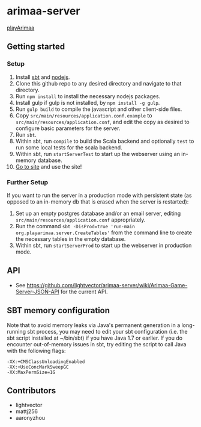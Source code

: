# arimaa-server
[playArimaa](http://playarimaa.org)

## Getting started

### Setup
1. Install [sbt](http://www.scala-sbt.org/download.html) and [nodejs](https://nodejs.org/).
2. Clone this github repo to any desired directory and navigate to that directory.
3. Run `npm install` to install the necessary nodejs packages.
4. Install gulp if gulp is not installed, by `npm install -g gulp`.
5. Run `gulp build` to compile the javascript and other client-side files.
6. Copy `src/main/resources/application.conf.example` to `src/main/resources/application.conf`, and edit the copy as desired to configure basic parameters for the server.
6. Run `sbt`.
7. Within sbt, run `compile` to build the Scala backend and optionally `test` to run some local tests for the scala backend.
8. Within sbt, run `startServerTest` to start up the webserver using an in-memory database.
9. [Go to site](http://localhost:8080) and use the site!

### Further Setup
If you want to run the server in a production mode with persistent state (as opposed to an in-memory db that is erased when the server is restarted):
1. Set up an empty postgres database and/or an email server, editing `src/main/resources/application.conf` appropriately.
2. Run the command `sbt -DisProd=true 'run-main org.playarimaa.server.CreateTables'` from the command line to create the necessary tables in the empty database.
3. Within sbt, run `startServerProd` to start up the webserver in production mode.

## API

* See https://github.com/lightvector/arimaa-server/wiki/Arimaa-Game-Server-JSON-API for the current API.

## SBT memory configuration

Note that to avoid memory leaks via Java's permanent generation in a long-running sbt process,
you may need to edit your sbt configuration (i.e. the sbt script installed at ~/bin/sbt) if
you have Java 1.7 or earlier. If you do encounter out-of-memory issues in sbt, try editing the script
to call Java with the following flags:

    -XX:+CMSClassUnloadingEnabled
    -XX:+UseConcMarkSweepGC
    -XX:MaxPermSize=1G

## Contributors

* lightvector
* mattj256
* aaronyzhou

